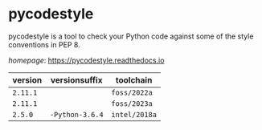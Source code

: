 # pycodestyle

pycodestyle is a tool to check your Python code against some of the style conventions in PEP 8.

*homepage*: <https://pycodestyle.readthedocs.io>

version | versionsuffix | toolchain
--------|---------------|----------
``2.11.1`` |  | ``foss/2022a``
``2.11.1`` |  | ``foss/2023a``
``2.5.0`` | ``-Python-3.6.4`` | ``intel/2018a``
